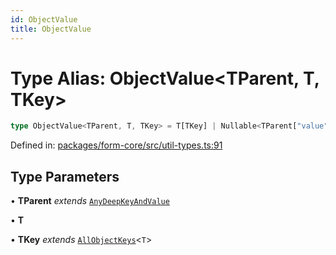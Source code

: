 ```yaml
---
id: ObjectValue
title: ObjectValue
---
```


<!-- DO NOT EDIT: this page is autogenerated from the type comments -->

# Type Alias: ObjectValue\<TParent, T, TKey\>

```ts
type ObjectValue<TParent, T, TKey> = T[TKey] | Nullable<TParent["value"]>;
```

Defined in: [packages/form-core/src/util-types.ts:91](https://github.com/ws-rush/form/blob/main/packages/form-core/src/util-types.ts#L91)

## Type Parameters

• **TParent** *extends* [`AnyDeepKeyAndValue`](../../interfaces/anydeepkeyandvalue.md)

• **T**

• **TKey** *extends* [`AllObjectKeys`](../allobjectkeys.md)\<`T`\>
